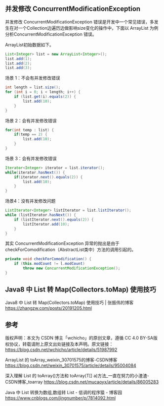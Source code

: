 ## 并发修改 ConcurrentModificationException

并发修改 ConcurrentModificationException 错误是开发中一个常见错误，多发生在对一个Collection边遍历边做影响size变化的操作中，下面以 ArrayList 为例分析ConcurrentModificationException 错误。

ArrayList初始数据如下。

```java
List<Integer> list = new ArrayList<Integer>();
list.add(1);
list.add(2);
list.add(3);
```

场景 1：不会有并发修改错误

```java
int length = list.size();
for (int i = 0; i < length; i++) {
    if (list.get(i).equals(2)) {
        list.add(10);
    }
}
```

场景 2：会有并发修改错误

```java
for(int temp : list) {
    if(temp == 2) {
        list.add(10);
    }
}
```

场景 3：会有并发修改错误

``` java
Iterator<Integer> iterator = list.iterator();
while(iterator.hasNext()) {
    if(iterator.next().equals(2)) {
        list.add(10);
    }
}
```

场景4：没有并发修改问题

```java
ListIterator<Integer> listIterator = list.listIterator();
while (listIterator.hasNext()) {
    if (listIterator.next().equals(2)) {
        listIterator.add(10);
    }
}
```

其实 ConcurrentModificationException 异常的抛出是由于checkForComodification（AbstractList类中）方法的调用引起的。

```java
private void checkForComodification() {
    if (this.modCount != l.modCount)
        throw new ConcurrentModificationException();
}
```

## Java8 中 List 转 Map(Collectors.toMap) 使用技巧

Java8 中 List 转 Map(Collectors.toMap) 使用技巧 | 张振伟的博客 <https://zhangzw.com/posts/20191205.html>

## 参考

版权声明：本文为 CSDN 博主「wchicho」的原创文章，遵循 CC 4.0 BY-SA版权协议，转载请附上原文出处链接及本声明。原文链接：<https://blog.csdn.net/wchicho/article/details/51987992>

ArrayList 的 toArray_weixin_30701575的博客-CSDN博客
<https://blog.csdn.net/weixin_30701575/article/details/95004084>

深入理解 List 的 toArray()方法和 toArray(T[] a)方法_一直在努力的小渣渣-CSDN博客_toarray
<https://blog.csdn.net/mucaoyx/article/details/86005283>

Java 中 List 转换为数组,数组转 List - 低调的程序猿 - 博客园
<https://www.cnblogs.com/jingnumber/p/7814092.html>
